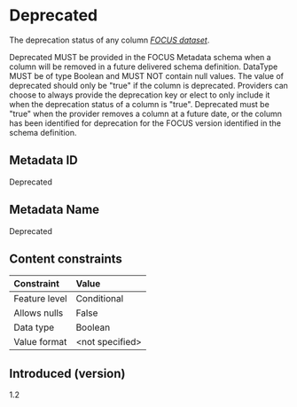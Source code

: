 # Deprecated

The deprecation status of any column [*FOCUS dataset*](#glossary:FOCUS-dataset).

Deprecated MUST be provided in the FOCUS Metadata schema when a column will be removed in a future delivered schema definition. DataType MUST be of type Boolean and MUST NOT contain null values. The value of deprecated should only be "true" if the column is deprecated. Providers can choose to always provide the deprecation key or elect to only include it when the deprecation status of a column is "true". Deprecated must be "true" when the provider removes a column at a future date, or the column has been identified for deprecation for the FOCUS version identified in the schema definition.

## Metadata ID

Deprecated

## Metadata Name

Deprecated

## Content constraints

| Constraint      | Value            |
|:----------------|:-----------------|
| Feature level   | Conditional      |
| Allows nulls    | False            |
| Data type       | Boolean          |
| Value format    | \<not specified> |

## Introduced (version)

1.2
